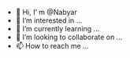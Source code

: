 - 👋 Hi, I’
m @Nabyar
- 👀 I’m interested in ...
- 🌱 I’m currently learning ...
- 💞️ I’m looking to collaborate on ...
- 📫 How to reach me ...

<!---
Nabyar/Nabyar is a ✨ special ✨ repository because its `README.md` (this file) appears on your GitHub profile.
You can click the Preview link to take a look at your changes.
--->
